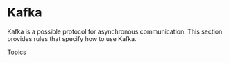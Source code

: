 # Kafka

Kafka is a possible protocol for asynchronous communication.
This section provides rules that specify how to use Kafka.

[<!--INCLUDE-->Topics](./topics/README.md)
